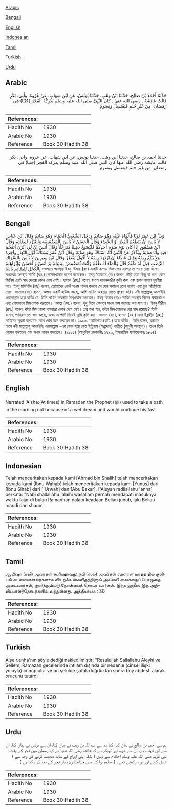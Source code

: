 [Arabic](#arabic)

[Bengali](#bengali)

[English](#english)

[Indonesian](#indonesian)

[Tamil](#tamil)

[Turkish](#turkish)

[Urdu](#urdu)

## Arabic


<div dir="rtl" lang="ar" style={{fontSize:'larger',backgroundColor:'#f8f9fa',padding:20}}>
حَدَّثَنَا أَحْمَدُ بْنُ صَالِحٍ، حَدَّثَنَا ابْنُ وَهْبٍ، حَدَّثَنَا يُونُسُ، عَنِ ابْنِ شِهَابٍ، عَنْ عُرْوَةَ، وَأَبِي، بَكْرٍ قَالَتْ عَائِشَةُ ـ رضى الله عنها ـ كَانَ النَّبِيُّ صلى الله عليه وسلم يُدْرِكُهُ الْفَجْرُ ‏(‏جُنُبًا‏)‏ فِي رَمَضَانَ، مِنْ غَيْرِ حُلُمٍ فَيَغْتَسِلُ وَيَصُومُ‏.‏
</div>
<div style={{backgroundColor:'#f8f9fa',padding:20, marginBottom: 10}}><table> <thead> <tr> <th>References:</th> <th></th> </tr> </thead> <tbody><tr><td>Hadith No</td><td>1930</td></tr><tr><td>Arabic No</td><td>1930</td></tr><tr><td>Reference</td><td>Book 30 Hadith 38</td></tr></tbody></table></div>


<div dir="rtl" lang="ar" style={{fontSize:'larger',backgroundColor:'#f8f9fa',padding:20}}>
حدثنا احمد بن صالح، حدثنا ابن وهب، حدثنا يونس، عن ابن شهاب، عن عروة، وابي، بكر قالت عايشة رضى الله عنها كان النبي صلى الله عليه وسلم يدركه الفجر (جنبا) في رمضان، من غير حلم فيغتسل ويصوم
</div>
<div style={{backgroundColor:'#f8f9fa',padding:20, marginBottom: 10}}><table> <thead> <tr> <th>References:</th> <th></th> </tr> </thead> <tbody><tr><td>Hadith No</td><td>1930</td></tr><tr><td>Arabic No</td><td>1930</td></tr><tr><td>Reference</td><td>Book 30 Hadith 38</td></tr></tbody></table></div>

## Bengali


<div dir="ltr" lang="bn" style={{fontSize:'larger',backgroundColor:'#f8f9fa',padding:20}}>
وَبَلَّ ابْنُ عُمَرَ ثَوْبًا فَأَلْقَاهُ عَلَيْهِ وَهُوَ صَائِمٌ وَدَخَلَ الشَّعْبِيُّ الْحَمَّامَ وَهُوَ صَائِمٌ وَقَالَ ابْنُ عَبَّاسٍ لاَ بَأْسَ أَنْ يَتَطَعَّمَ الْقِدْرَ أَوْ الشَّيْءَ وَقَالَ الْحَسَنُ لاَ بَأْسَ بِالْمَضْمَضَةِ وَالتَّبَرُّدِ لِلصَّائِمِ وَقَالَ ابْنُ مَسْعُودٍ إِذَا كَانَ يَوْمُ صَوْمِ أَحَدِكُمْ فَلْيُصْبِحْ دَهِينًا مُتَرَجِّلاً وَقَالَ أَنَسٌ إِنَّ لِي أَبْزَنَ أَتَقَحَّمُ فِيهِ وَأَنَا صَائِمٌ وَيُذْكَرُ عَنْ النَّبِيِّ أَنَّهُ اسْتَاكَ وَهُوَ صَائِمٌ وَقَالَ ابْنُ عُمَرَ يَسْتَاكُ أَوَّلَ النَّهَارِ وَآخِرَهُ وَلاَ يَبْلَعُ رِيقَهُ وَقَالَ عَطَاءٌ إِنْ ازْدَرَدَ رِيقَهُ لاَ أَقُولُ يُفْطِرُ وَقَالَ ابْنُ سِيرِينَ لاَ بَأْسَ بِالسِّوَاكِ الرَّطْبِ قِيلَ لَهُ طَعْمٌ قَالَ وَالْمَاءُ لَهُ طَعْمٌ وَأَنْتَ تُمَضْمِضُ بِهِ وَلَمْ يَرَ أَنَسٌ وَالْحَسَنُ وَإِبْرَاهِيمُ بِالْكُحْلِ لِلصَّائِمِ بَأْسًا সওমরত অবস্থায় ইবনু ‘উমার (রাঃ) একটি কাপড় ভিজালেন এরপর তা গায়ে দেয়া হলো। সওমরত অবস্থায় শা‘বী (রহ.) গোসলখানায় প্রবেশ করেছেন। ইবনু ‘আব্বাস (রাঃ) বলেন, হাঁড়ি হতে কিছু বা অন্য কোন জিনিস চেটে স্বাদ দেখায় কোন দোষ নেই। হাসান (রহ.) বলেন, সওম পালনকারীর কুলি করা এবং ঠান্ডা লাগান দূষণীয় নয়। ইবনু মাস‘ঊদ (রাঃ) বলেন, তোমাদের কেউ সওম পালন করলে সে যেন সকালে তেল লাগায় এবং চুল আঁচড়িয়ে নেয়। আনাস (রাঃ) বলেন, আমার একটি হাউজ আছে, আমি সায়িম অবস্থায় তাতে প্রবেশ করি। নবী সাল্লাল্লাহু আলাইহি ওয়াসাল্লাম হতে বর্ণিত যে, তিনি সায়িম অবস্থায় মিস্ওয়াক করতেন। ইবনু ‘উমার (রাঃ) সায়িম অবস্থায় দিনের প্রথমভাগে এবং শেষভাগে মিস্ওয়াক করতেন। ‘আত্বা (রহ.) বলেন, থুথু গিলে ফেললে সওম ভঙ্গ হয়েছে বলা যায় না। ইবনু সীরীন (রহ.) বলেন, কাঁচা মিসওয়াক ব্যবহারে কোন দোষ নেই। প্রশ্ন করা হল, কাঁচা মিসওয়াকের তো স্বাদ রয়েছে? তিনি বলেন, পানিরও তো স্বাদ আছে, অথচ এ পানি দিয়েই তুমি কুলি কর। আনাস (রাঃ), হাসান (রহ.) এবং ইব্রাহীম (রহ.) সায়িমের সুরমা ব্যবহারে কোন দোষ মনে করতেন না। ১৯৩০. ‘আয়িশাহ (রাযি.) হতে বর্ণিত। তিনি বলেন, রমাযান মাসে নবী সাল্লাল্লাহু আলাইহি ওয়াসাল্লাম -এর ভোর হয়ে যেত ইহ্তিলাম (স্বপ্নদোষ) ব্যতীত (জুনুবী অবস্থায়)। তখন তিনি গোসল করতেন এবং সওম পালন করতেন। (১৯২৫) (আধুনিক প্রকাশনীঃ ১৭৯৩, ইসলামিক ফাউন্ডেশনঃ ১৮০৪)
</div>
<div style={{backgroundColor:'#f8f9fa',padding:20, marginBottom: 10}}><table> <thead> <tr> <th>References:</th> <th></th> </tr> </thead> <tbody><tr><td>Hadith No</td><td>1930</td></tr><tr><td>Arabic No</td><td>1930</td></tr><tr><td>Reference</td><td>Book 30 Hadith 38</td></tr></tbody></table></div>

## English


<div dir="ltr" lang="en" style={{fontSize:'larger',backgroundColor:'#f8f9fa',padding:20}}>
Narrated 'Aisha:(At times) in Ramadan the Prophet (ﷺ) used to take a bath in the morning not because of a wet dream and would continue his fast
</div>
<div style={{backgroundColor:'#f8f9fa',padding:20, marginBottom: 10}}><table> <thead> <tr> <th>References:</th> <th></th> </tr> </thead> <tbody><tr><td>Hadith No</td><td>1930</td></tr><tr><td>Arabic No</td><td>1930</td></tr><tr><td>Reference</td><td>Book 30 Hadith 38</td></tr></tbody></table></div>

## Indonesian


<div dir="ltr" lang="id" style={{fontSize:'larger',backgroundColor:'#f8f9fa',padding:20}}>
Telah menceritakan kepada kami [Ahmad bin Shalih] telah menceritakan kepada kami [Ibnu Wahab] telah menceritakan kepada kami [Yunus] dari [Ibnu Sihab] dari ['Urwah] dan [Abu Bakar], ['Aisyah radliallahu 'anha] berkata: "Nabi shallallahu 'alaihi wasallam pernah mendapati masuknya waktu fajar di bulan Ramadhan dalam keadaan Beliau junub, lalu Beliau mandi dan shaum
</div>
<div style={{backgroundColor:'#f8f9fa',padding:20, marginBottom: 10}}><table> <thead> <tr> <th>References:</th> <th></th> </tr> </thead> <tbody><tr><td>Hadith No</td><td>1930</td></tr><tr><td>Arabic No</td><td>1930</td></tr><tr><td>Reference</td><td>Book 30 Hadith 38</td></tr></tbody></table></div>

## Tamil


<div dir="ltr" lang="ta" style={{fontSize:'larger',backgroundColor:'#f8f9fa',padding:20}}>
ஆயிஷா (ரலி) அவர்கள் கூறியதாவது: நபி (ஸல்) அவர்கள் ரமளான் மாதத் தில் குளியல் கடமையானவர்களாக லிஉறக்க ஸ்கலிதத்தினால் அல்லலி வைகறைப் பொழுதை அடைவார்கள்; குளித்துவிட்டு நோன்பைத் தொடர் வார்கள். இந்த ஹதீஸ் இரு அறிவிப்பாளர்தொடர்களில் வந்துள்ளது. அத்தியாயம் : 30
</div>
<div style={{backgroundColor:'#f8f9fa',padding:20, marginBottom: 10}}><table> <thead> <tr> <th>References:</th> <th></th> </tr> </thead> <tbody><tr><td>Hadith No</td><td>1930</td></tr><tr><td>Arabic No</td><td>1930</td></tr><tr><td>Reference</td><td>Book 30 Hadith 38</td></tr></tbody></table></div>

## Turkish


<div dir="ltr" lang="tr" style={{fontSize:'larger',backgroundColor:'#f8f9fa',padding:20}}>
Aişe r.anha'nın şöyle dediği nakledilmiştir: "Resulullah Sallallahu Aleyhi ve Sellem, Ramazan gecelerinde ihtilam dışında bir nedenle (cinsel ilişki yoluyla) cünüp olur ve bu şekilde şafak doğduktan sonra boy abdesti alarak orucunu tutardı
</div>
<div style={{backgroundColor:'#f8f9fa',padding:20, marginBottom: 10}}><table> <thead> <tr> <th>References:</th> <th></th> </tr> </thead> <tbody><tr><td>Hadith No</td><td>1930</td></tr><tr><td>Arabic No</td><td>1930</td></tr><tr><td>Reference</td><td>Book 30 Hadith 38</td></tr></tbody></table></div>

## Urdu


<div dir="rtl" lang="ur" style={{fontSize:'larger',backgroundColor:'#f8f9fa',padding:20}}>
ہم سے احمد بن صالح نے بیان کیا، کہا ہم سے عبداللہ بن وہب نے بیان کیا، ان سے یونس نے بیان کیا، ان سے ابن شہاب نے، ان سے عروہ اور ابوبکر نے کہ عائشہ رضی اللہ عنہا نے کہا رمضان میں فجر کے وقت نبی کریم صلی اللہ علیہ وسلم احتلام سے نہیں ( بلکہ اپنی ازواج کے ساتھ صحبت کرنے کی وجہ سے ) غسل کرتے اور روزہ رکھتے تھے۔ ( معلوم ہوا کہ غسل جنابت روزہ دار فجر کے بعد کر سکتا ہے ) ۔
</div>
<div style={{backgroundColor:'#f8f9fa',padding:20, marginBottom: 10}}><table> <thead> <tr> <th>References:</th> <th></th> </tr> </thead> <tbody><tr><td>Hadith No</td><td>1930</td></tr><tr><td>Arabic No</td><td>1930</td></tr><tr><td>Reference</td><td>Book 30 Hadith 38</td></tr></tbody></table></div>